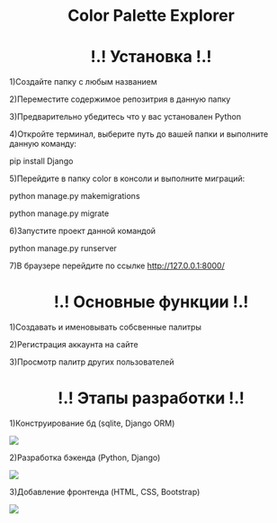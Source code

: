 <H1 align="center">Color Palette Explorer</H1>
<h1 color="red" align="center">!.! Установка !.!</h1>

1)Создайте папку с любым названием

2)Переместите содержимое репозитрия в данную папку

3)Предварительно убедитесь что у вас установален Python

4)Откройте терминал, выберите путь до вашей папки и выполните данную команду:

pip install Django

5)Перейдите в папку color в консоли и выполните миграций:

python manage.py makemigrations

python manage.py migrate

6)Запустите проект данной командой

python manage.py runserver

7)В браузере перейдите по ссылке http://127.0.0.1:8000/


<h1 color="red" align="center">!.! Основные функции !.!</h1>

1)Создавать и именовывать собсвенные палитры

2)Регистрация аккаунта на сайте

3)Просмотр палитр других пользователей

<h1 color="red" align="center">!.! Этапы разработки !.!</h1>

1)Конструирование бд (sqlite, Django ORM)

<img src="https://i.postimg.cc/T1rD7DCz/1.jpg">

2)Разработка бэкенда (Python, Django)

<img src="https://i.ibb.co.com/8NLh2pS/2.jpg">

3)Добавление фронтенда (HTML, CSS, Bootstrap)

<img src="https://i.ibb.co.com/KrGy17y/3.jpg">
